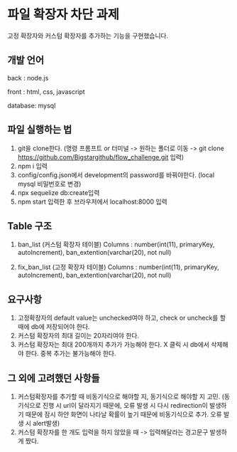 # 파일 확장자 차단 과제
고정 확장자와 커스텀 확장자를 추가하는 기능을 구현했습니다.

## 개발 언어
back : node.js 

front : html, css, javascript 

database: mysql

## 파일 실행하는 법
1. git을 clone한다. (명령 프롬프트 or 터미널 -> 원하는 폴더로 이동 -> git clone https://github.com/Bigstargithub/flow_challenge.git 입력)
2. npm i 입력
3. config/config.json에서 development의 password를 바꿔야한다. (local mysql 비밀번호로 변경)
4. npx sequelize db:create입력
5. npm start 입력한 후 브라우저에서 localhost:8000 입력

## Table 구조
1. ban_list (커스텀 확장자 테이블)
Columns : number(int(11), primaryKey, autoIncrement), ban_extention(varchar(20), not null)

2. fix_ban_list (고정 확장자 테이블)
Columns : number(int(11), primaryKey, autoIncrement), ban_extention(varchar(20), not null)

## 요구사항
1. 고정확장자의 default value는 unchecked여야 하고, check or uncheck를 할 때에 db에 저장되어야 한다.
2. 커스텀 확장자의 최대 길이는 20자리여야 한다.
3. 커스텀 확장자는 최대 200개까지 추가가 가능해야 한다. X 클릭 시 db에서 삭제해야 한다. 중복 추가는 불가능해야 한다.

## 그 외에 고려했던 사항들
1. 커스텀확장자를 추가할 때 비동기식으로 해야할 지, 동기식으로 해야할 지 고민. (동기식으로 진행 시 url이 달라지기 때문에, 오류 발생 시 다시 redirection이 발생하기 때문에 잠시 하얀 화면이 나타날 확률이 높기 때문에 비동기식으로 추가. 오류 발생 시 alert발생)
2. 커스텀 확장자를 한 개도 입력을 하지 않았을 때 -> 입력해달라는 경고문구 발생하게 짰다.


